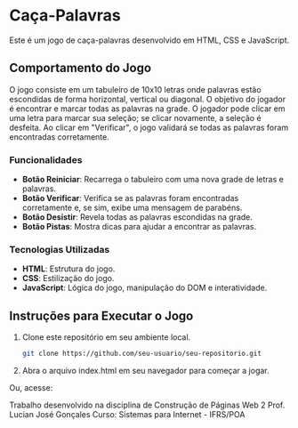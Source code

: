# Caça-Palavras

Este é um jogo de caça-palavras desenvolvido em HTML, CSS e JavaScript.

## Comportamento do Jogo

O jogo consiste em um tabuleiro de 10x10 letras onde palavras estão escondidas de forma horizontal, vertical ou diagonal. O objetivo do jogador é encontrar e marcar todas as palavras na grade. O jogador pode clicar em uma letra para marcar sua seleção; se clicar novamente, a seleção é desfeita. Ao clicar em "Verificar", o jogo validará se todas as palavras foram encontradas corretamente.

### Funcionalidades

- **Botão Reiniciar**: Recarrega o tabuleiro com uma nova grade de letras e palavras.
- **Botão Verificar**: Verifica se as palavras foram encontradas corretamente e, se sim, exibe uma mensagem de parabéns.
- **Botão Desistir**: Revela todas as palavras escondidas na grade.
- **Botão Pistas**: Mostra dicas para ajudar a encontrar as palavras.

### Tecnologias Utilizadas

- **HTML**: Estrutura do jogo.
- **CSS**: Estilização do jogo.
- **JavaScript**: Lógica do jogo, manipulação do DOM e interatividade.

## Instruções para Executar o Jogo

1. Clone este repositório em seu ambiente local.
   ```sh
   git clone https://github.com/seu-usuario/seu-repositorio.git

2. Abra o arquivo index.html em seu navegador para começar a jogar.

Ou, acesse: 

  Trabalho desenvolvido na disciplina de Construção de Páginas Web 2
  Prof. Lucian José Gonçales
  Curso: Sistemas para Internet - IFRS/POA
